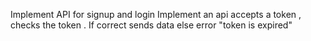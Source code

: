 Implement API for signup and login
Implement an api accepts a token , checks the token . If correct sends data else error "token is expired"